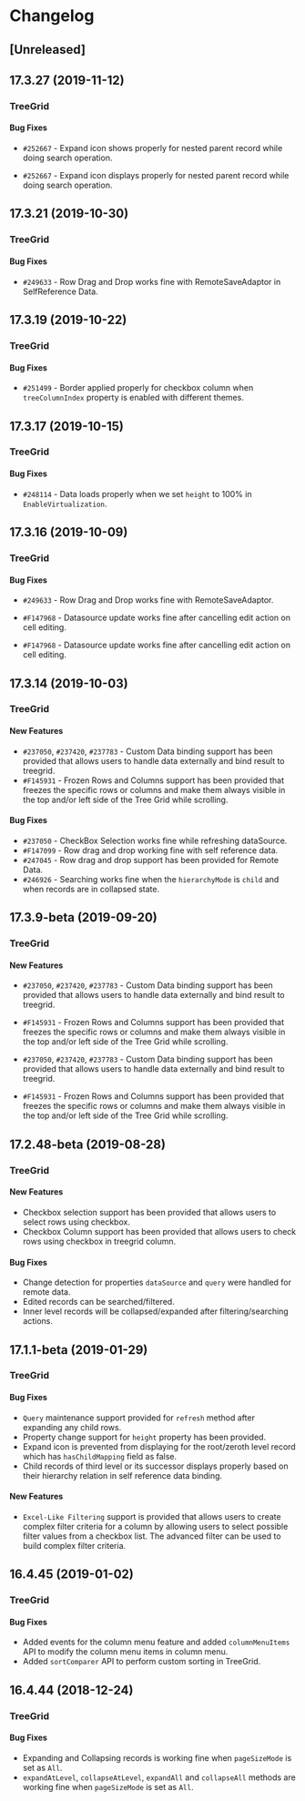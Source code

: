 # Changelog

## [Unreleased]

## 17.3.27 (2019-11-12)

### TreeGrid

#### Bug Fixes

- `#252667` - Expand icon shows properly for nested parent record while doing search operation.

- `#252667` - Expand icon displays properly for nested parent record while doing search operation.

## 17.3.21 (2019-10-30)

### TreeGrid

#### Bug Fixes

- `#249633` - Row Drag and Drop works fine with RemoteSaveAdaptor in SelfReference Data.

## 17.3.19 (2019-10-22)

### TreeGrid

#### Bug Fixes

- `#251499` - Border applied properly for checkbox column when `treeColumnIndex` property is enabled with different themes.

## 17.3.17 (2019-10-15)

### TreeGrid

#### Bug Fixes

- `#248114` - Data loads properly when we set `height` to 100% in `EnableVirtualization`.

## 17.3.16 (2019-10-09)

### TreeGrid

#### Bug Fixes

- `#249633` - Row Drag and Drop works fine with RemoteSaveAdaptor.
- `#F147968` - Datasource update works fine after cancelling edit action on cell editing.

- `#F147968` - Datasource update works fine after cancelling edit action on cell editing.

## 17.3.14 (2019-10-03)

### TreeGrid

#### New Features

- `#237050`, `#237420`, `#237783` - Custom Data binding support has been provided that allows users to handle data externally and bind result to treegrid.
- `#F145931` - Frozen Rows and Columns support has been provided that freezes the specific rows or columns and make them always visible in the top and/or left side of the Tree Grid while scrolling.

#### Bug Fixes

- `#237050` - CheckBox Selection works fine while refreshing dataSource.
- `#F147099` - Row drag and drop working fine with self reference data.
- `#247045` - Row drag and drop support has been provided for Remote Data.
- `#246926` - Searching works fine when the `hierarchyMode` is `child` and when records are in collapsed state.

## 17.3.9-beta (2019-09-20)

### TreeGrid

#### New Features

- `#237050`, `#237420`, `#237783` - Custom Data binding support has been provided that allows users to handle data externally and bind result to treegrid.
- `#F145931` - Frozen Rows and Columns support has been provided that freezes the specific rows or columns and make them always visible in the top and/or left side of the Tree Grid while scrolling.

- `#237050`, `#237420`, `#237783` - Custom Data binding support has been provided that allows users to handle data externally and bind result to treegrid.
- `#F145931` - Frozen Rows and Columns support has been provided that freezes the specific rows or columns and make them always visible in the top and/or left side of the Tree Grid while scrolling.


## 17.2.48-beta (2019-08-28)

### TreeGrid

#### New Features

- Checkbox selection support has been provided that allows users to select rows using checkbox.
- Checkbox Column support has been provided that allows users to check rows using checkbox in treegrid column.

#### Bug Fixes

- Change detection for properties `dataSource` and `query` were handled for remote data.
- Edited records can be searched/filtered.
- Inner level records will be collapsed/expanded after filtering/searching actions.

## 17.1.1-beta (2019-01-29)

### TreeGrid

#### Bug Fixes

- `Query` maintenance support provided for `refresh` method after expanding any child rows.
- Property change support for `height` property has been provided.
- Expand icon is prevented from displaying for the root/zeroth level record which has `hasChildMapping` field as false.
- Child records of third level or its successor displays properly based on their hierarchy relation in self reference data binding.

#### New Features

- `Excel-Like Filtering` support is provided that allows users to create complex filter criteria for a column by allowing users to select possible filter values from a checkbox list. The advanced filter can be used to build complex filter criteria.

## 16.4.45 (2019-01-02)

### TreeGrid

#### Bug Fixes

- Added events for the column menu feature and added `columnMenuItems` API to modify the column menu items in column menu.
- Added `sortComparer` API to perform custom sorting in TreeGrid.

## 16.4.44 (2018-12-24)

### TreeGrid

#### Bug Fixes

- Expanding and Collapsing records is working fine when `pageSizeMode` is set as `All`.
- `expandAtLevel`, `collapseAtLevel`, `expandAll` and `collapseAll` methods are working fine when `pageSizeMode` is set as `All`.


